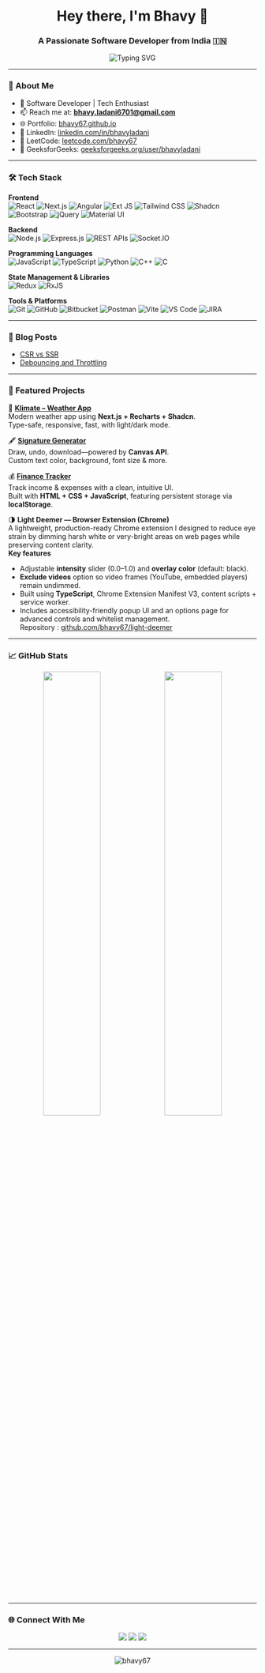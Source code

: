 <h1 align="center">Hey there, I'm Bhavy 👋</h1>
<h3 align="center">A Passionate Software Developer from India 🇮🇳</h3>

<p align="center">
  <img src="https://readme-typing-svg.herokuapp.com?font=Fira+Code&weight=500&pause=1200&duration=900&color=F97316&center=true&vCenter=true&width=500&lines=Deploy.+Pray.+Repeat.;It+worked+on+my+machine.;One+more+commit.+I+swear.;Move+fast.+Break+everything.;Code.+Coffee.+Cry.+Repeat.;It%E2%80%99s+not+a+bug,+it%E2%80%99s+a+feature.;Will+fix+in+prod.;Just+one+more+console.log%E2%80%A6" alt="Typing SVG" />
</p>

---

### 🧠 About Me

- 🚀 Software Developer | Tech Enthusiast  
- 📫 Reach me at: **bhavy.ladani6701@gmail.com**  
- 🌐 Portfolio: [bhavy67.github.io](https://bhavy67.github.io)  
- 💼 LinkedIn: [linkedin.com/in/bhavyladani](https://linkedin.com/in/bhavyladani)  
- 🧩 LeetCode: [leetcode.com/bhavy67](https://leetcode.com/bhavy67)  
- 📘 GeeksforGeeks: [geeksforgeeks.org/user/bhavyladani](https://www.geeksforgeeks.org/user/bhavyladani/)

---

### 🛠️ Tech Stack

**Frontend**  
![React](https://img.shields.io/badge/-React-black?style=flat-square&logo=react)
![Next.js](https://img.shields.io/badge/-Next.js-black?style=flat-square&logo=next.js)
![Angular](https://img.shields.io/badge/-Angular-black?style=flat-square&logo=angular)
![Ext JS](https://img.shields.io/badge/-Ext%20JS-black?style=flat-square)
![Tailwind CSS](https://img.shields.io/badge/-TailwindCSS-black?style=flat-square&logo=tailwind-css)
![Shadcn](https://img.shields.io/badge/-Shadcn-black?style=flat-square)
![Bootstrap](https://img.shields.io/badge/-Bootstrap-black?style=flat-square&logo=bootstrap)
![jQuery](https://img.shields.io/badge/-jQuery-black?style=flat-square&logo=jquery)
![Material UI](https://img.shields.io/badge/-Material%20UI-black?style=flat-square&logo=mui)

**Backend**  
![Node.js](https://img.shields.io/badge/-Node.js-black?style=flat-square&logo=node.js)
![Express.js](https://img.shields.io/badge/-Express.js-black?style=flat-square&logo=express)
![REST APIs](https://img.shields.io/badge/-REST%20APIs-black?style=flat-square)
![Socket.IO](https://img.shields.io/badge/-Socket.IO-black?style=flat-square&logo=socket.io)

**Programming Languages**  
![JavaScript](https://img.shields.io/badge/-JavaScript-black?style=flat-square&logo=javascript)
![TypeScript](https://img.shields.io/badge/-TypeScript-black?style=flat-square&logo=typescript)
![Python](https://img.shields.io/badge/-Python-black?style=flat-square&logo=python)
![C++](https://img.shields.io/badge/-C++-black?style=flat-square&logo=c%2B%2B)
![C](https://img.shields.io/badge/-C-black?style=flat-square&logo=c)

**State Management & Libraries**  
![Redux](https://img.shields.io/badge/-Redux-black?style=flat-square&logo=redux)
![RxJS](https://img.shields.io/badge/-RxJS-black?style=flat-square&logo=rxjs)

**Tools & Platforms**  
![Git](https://img.shields.io/badge/-Git-black?style=flat-square&logo=git)
![GitHub](https://img.shields.io/badge/-GitHub-black?style=flat-square&logo=github)
![Bitbucket](https://img.shields.io/badge/-Bitbucket-black?style=flat-square&logo=bitbucket)
![Postman](https://img.shields.io/badge/-Postman-black?style=flat-square&logo=postman)
![Vite](https://img.shields.io/badge/-Vite-black?style=flat-square&logo=vite)
![VS Code](https://img.shields.io/badge/-VS%20Code-black?style=flat-square&logo=visualstudiocode)
![JIRA](https://img.shields.io/badge/-JIRA-black?style=flat-square&logo=jira)

---

### 📝 Blog Posts

- [CSR vs SSR](https://bhavycodes.hashnode.dev/csr-vs-ssr-in-react)
- [Debouncing and Throttling](https://bhavycodes.hashnode.dev/mastering-debouncing-and-throttling-in-javascript-a-frontend-developers-complete-guide)

---

### 🌟 Featured Projects

🧭 **[Klimate – Weather App](https://klimate-bhavy.vercel.app/)**  
Modern weather app using **Next.js + Recharts + Shadcn**.  
Type-safe, responsive, fast, with light/dark mode.

🖋️ **[Signature Generator](https://signature-bhavy.vercel.app/)**  
Draw, undo, download—powered by **Canvas API**.  
Custom text color, background, font size & more.

💰 **[Finance Tracker](https://bhavy67.github.io/finance-tracker/)**  
Track income & expenses with a clean, intuitive UI.  
Built with **HTML + CSS + JavaScript**, featuring persistent storage via **localStorage**.


🌗 **Light Deemer — Browser Extension (Chrome)**  
A lightweight, production-ready Chrome extension I designed to reduce eye strain by dimming harsh white or very-bright areas on web pages while preserving content clarity.  
**Key features**
- Adjustable **intensity** slider (0.0–1.0) and **overlay color** (default: black).  
- **Exclude videos** option so video frames (YouTube, embedded players) remain undimmed.  
- Built using **TypeScript**, Chrome Extension Manifest V3, content scripts + service worker.  
- Includes accessibility-friendly popup UI and an options page for advanced controls and whitelist management.  
Repository : [github.com/bhavy67/light-deemer](https://github.com/bhavy67/light-deemer)

---

### 📈 GitHub Stats

<p align="center">
  <img width="48%" src="https://github-readme-stats.vercel.app/api?username=bhavy67&show_icons=true&theme=radical" />
  <img width="48%" src="https://github-readme-stats.vercel.app/api/top-langs/?username=bhavy67&layout=compact&theme=radical" />
</p>

---

### 🌐 Connect With Me

<p align="center">
  <a href="https://linkedin.com/in/bhavyladani" target="_blank"><img src="https://img.shields.io/badge/LinkedIn-0077B5?style=for-the-badge&logo=linkedin&logoColor=white"/></a>
  <a href="https://www.leetcode.com/bhavyladani" target="_blank"><img src="https://img.shields.io/badge/LeetCode-FFA116?style=for-the-badge&logo=leetcode&logoColor=black"/></a>
  <a href="mailto:bhavy.ladani6701@gmail.com"><img src="https://img.shields.io/badge/Email-D14836?style=for-the-badge&logo=gmail&logoColor=white"/></a>
</p>

---

<p align="center">
  <img src="https://komarev.com/ghpvc/?username=bhavy67&style=flat-square&color=orange" alt="bhavy67" />
</p>
